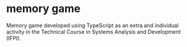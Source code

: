 # memory game
 Memory game developed using TypeScript as an extra and individual activity in the Technical Course in Systems Analysis and Development (IFPI).
